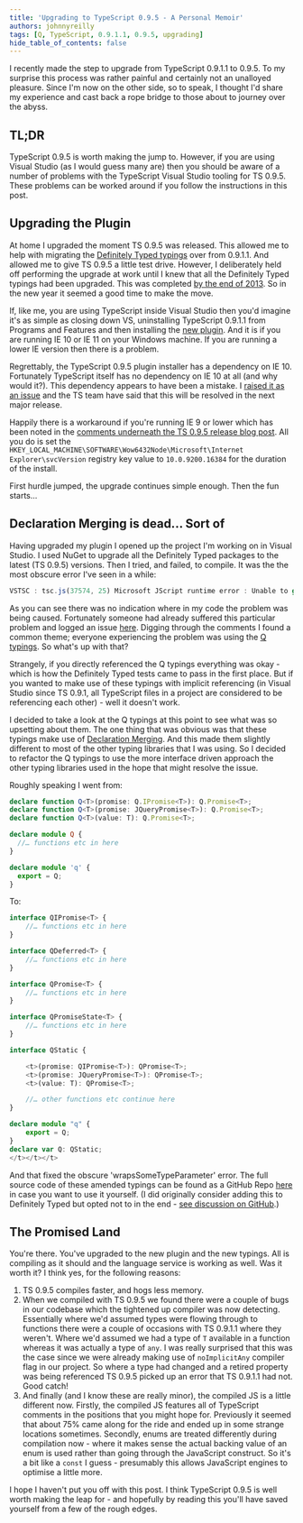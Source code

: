 ```yaml
---
title: 'Upgrading to TypeScript 0.9.5 - A Personal Memoir'
authors: johnnyreilly
tags: [Q, TypeScript, 0.9.1.1, 0.9.5, upgrading]
hide_table_of_contents: false
---
```


I recently made the step to upgrade from TypeScript 0.9.1.1 to 0.9.5. To my surprise this process was rather painful and certainly not an unalloyed pleasure. Since I'm now on the other side, so to speak, I thought I'd share my experience and cast back a rope bridge to those about to journey over the abyss.

## TL;DR

TypeScript 0.9.5 is worth making the jump to. However, if you are using Visual Studio (as I would guess many are) then you should be aware of a number of problems with the TypeScript Visual Studio tooling for TS 0.9.5. These problems can be worked around if you follow the instructions in this post.

## Upgrading the Plugin

At home I upgraded the moment TS 0.9.5 was released. This allowed me to help with migrating the [Definitely Typed typings](https://github.com/borisyankov/DefinitelyTyped) over from 0.9.1.1. And allowed me to give TS 0.9.5 a little test drive. However, I deliberately held off performing the upgrade at work until I knew that all the Definitely Typed typings had been upgraded. This was completed [by the end of 2013](https://github.com/borisyankov/DefinitelyTyped/pull/1385). So in the new year it seemed a good time to make the move.

If, like me, you are using TypeScript inside Visual Studio then you'd imagine it's as simple as closing down VS, uninstalling TypeScript 0.9.1.1 from Programs and Features and then installing the [new plugin](http://www.typescriptlang.org/#Download). And it is if you are running IE 10 or IE 11 on your Windows machine. If you are running a lower IE version then there is a problem.

Regrettably, the TypeScript 0.9.5 plugin installer has a dependency on IE 10. Fortunately TypeScript itself has no dependency on IE 10 at all (and why would it?). This dependency appears to have been a mistake. I [raised it as an issue](https://typescript.codeplex.com/workitem/1975) and the TS team have said that this will be resolved in the next major release.

Happily there is a workaround if you're running IE 9 or lower which has been noted in the [comments underneath the TS 0.9.5 release blog post](https://blogs.msdn.com/b/typescript/archive/2013/12/05/announcing-typescript-0-9-5.aspx). All you do is set the `HKEY_LOCAL_MACHINE\SOFTWARE\Wow6432Node\Microsoft\Internet Explorer\svcVersion` registry key value to `10.0.9200.16384` for the duration of the install.

First hurdle jumped, the upgrade continues simple enough. Then the fun starts...

## Declaration Merging is dead... Sort of

Having upgraded my plugin I opened up the project I'm working on in Visual Studio. I used NuGet to upgrade all the Definitely Typed packages to the latest (TS 0.9.5) versions. Then I tried, and failed, to compile. It was the the most obscure error I've seen in a while:

```ts
VSTSC : tsc.js(37574, 25) Microsoft JScript runtime error : Unable to get value of the property 'wrapsSomeTypeParameter': object is null or undefined
```

As you can see there was no indication where in my code the problem was being caused. Fortunately someone had already suffered this particular problem and logged an issue [here](https://typescript.codeplex.com/workitem/1995). Digging through the comments I found a common theme; everyone experiencing the problem was using the [Q typings](https://github.com/borisyankov/DefinitelyTyped/blob/master/q/Q.d.ts). So what's up with that?

Strangely, if you directly referenced the Q typings everything was okay - which is how the Definitely Typed tests came to pass in the first place. But if you wanted to make use of these typings with implicit referencing (in Visual Studio since TS 0.9.1, all TypeScript files in a project are considered to be referencing each other) - well it doesn't work.

I decided to take a look at the Q typings at this point to see what was so upsetting about them. The one thing that was obvious was that these typings make use of [Declaration Merging](https://blogs.msdn.com/b/typescript/archive/2013/06/18/announcing-typescript-0-9.aspx). And this made them slightly different to most of the other typing libraries that I was using. So I decided to refactor the Q typings to use the more interface driven approach the other typing libraries used in the hope that might resolve the issue.

Roughly speaking I went from:

```ts
declare function Q<T>(promise: Q.IPromise<T>): Q.Promise<T>;
declare function Q<T>(promise: JQueryPromise<T>): Q.Promise<T>;
declare function Q<T>(value: T): Q.Promise<T>;

declare module Q {
  //… functions etc in here
}

declare module 'q' {
  export = Q;
}
```

To:

```ts
interface QIPromise<T> {
    //… functions etc in here
}

interface QDeferred<T> {
    //… functions etc in here
}

interface QPromise<T> {
    //… functions etc in here
}

interface QPromiseState<T> {
    //… functions etc in here
}

interface QStatic {

    <t>(promise: QIPromise<T>): QPromise<T>;
    <t>(promise: JQueryPromise<T>): QPromise<T>;
    <t>(value: T): QPromise<T>;

    //… other functions etc continue here
}

declare module "q" {
    export = Q;
}
declare var Q: QStatic;
</t></t></t>
```

And that fixed the obscure 'wrapsSomeTypeParameter' error. The full source code of these amended typings can be found as a GitHub Repo [here](https://github.com/johnnyreilly/Q-TS-0.9.5-WorkAround) in case you want to use it yourself. (I did originally consider adding this to Definitely Typed but opted not to in the end - [see discussion on GitHub](https://github.com/borisyankov/DefinitelyTyped/pull/1497).)

<!-- <h4>TypeScript Language Service</h4> <p>At this point I could compile - which was fantastic.  However, the strangest thing: all the typings from other files were undetected.  Despite having the jQuery, Q, Knockout etc typings within my project the TypeScript Language Service was not detecting them.  The TypeScript Language Service (if you're not aware of it) is the supplier of Intellisense and all that good stuff which Visual Studio uses to give you a rich IDE.  This lead to the odd experience of being able to compile my TypeScript successfully (the compiler could detect my typings) but having a code editor that was a sea of red squiggly lines.</p> <p>There's a happy ending here - for although TypeScript 0.9.5 had delivered the problem it had also delivered a solution.  <a href="https://blogs.msdn.com/b/typescript/archive/2013/12/05/announcing-typescript-0-9-5.aspx" target="_blank">With TypeScript 0.9.5 you can now make use of a <code>_references.ts</code> file</a>:</p> <blockquote cite="https://blogs.msdn.com/b/typescript/archive/2013/12/05/announcing-typescript-0-9-5.aspx"><em><p>"With the previous improvements to the Visual Studio experience, we've moved to projects implicitly referencing the .ts files contained in the project.  This cut down on having to explicitly reference your files in the project, bringing the experience much closer to C#.  Unfortunately, it also did not work well when using the option to concatenate your output .js file.</p> <p>We're continuing to improve this experience.  Starting with 0.9.5, you can now add an <code>_references.ts</code> file to your project.  This file will be the first passed to the compiler, allowing you more control over the order the generated .js file when used in combination with the Combine JavaScript output into file option (the equivalent of using the --out commandline option)."</p></em></blockquote> <p>By adding an <code>_references.ts</code> file to our project we able to get the TypeScript Language Service functioning once more.  There were a couple of "gotchas" that you should be aware of:</p> <ul><li>You may already have a <code>_references.<strong>js</strong></code> file in your project.  It drives the JavaScript Intellisense Visual Studio provides.  So if you have parts of your application that are just straight JavaScript (we do) and you still want your Intellisense to persist then be certain to place your <code>_references.ts</code> file where it doesn't compile and delete your a <code>_references.<strong>js</strong></code> file.</li><li>Make sure your <code>_references.ts</code> contains <em>all</em> TypeScript files in your project.  Without this you don't have a functioning TypeScript Language Service.</li><li>Occasionally the problem will re-occur; the TypeScript Language Service will stop working again.  This can generally be righted by opening your <code>_references.ts</code> inside Visual Studio.  A little flaky I know.</li></ul> <p>In the end <a href="https://typescript.codeplex.com/workitem/2071" target="_blank">I logged the issue on CodePlex</a> and I'm hopeful it will be resolved in subsequent versions of TypeScript.</p>-->

## The Promised Land

You're there. You've upgraded to the new plugin and the new typings. All is compiling as it should and the language service is working as well. Was it worth it? I think yes, for the following reasons:

1. TS 0.9.5 compiles faster, and hogs less memory.
2. When we compiled with TS 0.9.5 we found there were a couple of bugs in our codebase which the tightened up compiler was now detecting. Essentially where we'd assumed types were flowing through to functions there were a couple of occasions with TS 0.9.1.1 where they weren't. Where we'd assumed we had a type of `T` available in a function whereas it was actually a type of `any`. I was really surprised that this was the case since we were already making use of `noImplicitAny` compiler flag in our project. So where a type had changed and a retired property was being referenced TS 0.9.5 picked up an error that TS 0.9.1.1 had not. Good catch!
3. And finally (and I know these are really minor), the compiled JS is a little different now. Firstly, the compiled JS features all of TypeScript comments in the positions that you might hope for. Previously it seemed that about 75% came along for the ride and ended up in some strange locations sometimes. Secondly, enums are treated differently during compilation now - where it makes sense the actual backing value of an enum is used rather than going through the JavaScript construct. So it's a bit like a `const` I guess - presumably this allows JavaScript engines to optimise a little more.

I hope I haven't put you off with this post. I think TypeScript 0.9.5 is well worth making the leap for - and hopefully by reading this you'll have saved yourself from a few of the rough edges.
